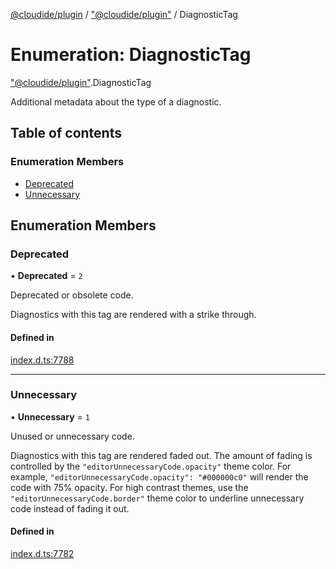 [@cloudide/plugin](../README.md) / ["@cloudide/plugin"](../modules/_cloudide_plugin_.md) / DiagnosticTag

# Enumeration: DiagnosticTag

["@cloudide/plugin"](../modules/_cloudide_plugin_.md).DiagnosticTag

Additional metadata about the type of a diagnostic.

## Table of contents

### Enumeration Members

- [Deprecated](cloudide_plugin_.DiagnosticTag.md#deprecated)
- [Unnecessary](cloudide_plugin_.DiagnosticTag.md#unnecessary)

## Enumeration Members

### Deprecated

• **Deprecated** = ``2``

Deprecated or obsolete code.

Diagnostics with this tag are rendered with a strike through.

#### Defined in

[index.d.ts:7788](https://github.com/shuyaqian/cloudide-plugin-api/blob/26b31b9/index.d.ts#L7788)

___

### Unnecessary

• **Unnecessary** = ``1``

Unused or unnecessary code.

Diagnostics with this tag are rendered faded out. The amount of fading
is controlled by the `"editorUnnecessaryCode.opacity"` theme color. For
example, `"editorUnnecessaryCode.opacity": "#000000c0"` will render the
code with 75% opacity. For high contrast themes, use the
`"editorUnnecessaryCode.border"` theme color to underline unnecessary code
instead of fading it out.

#### Defined in

[index.d.ts:7782](https://github.com/shuyaqian/cloudide-plugin-api/blob/26b31b9/index.d.ts#L7782)
